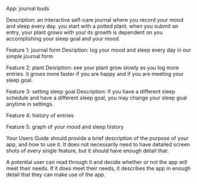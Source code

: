 App: journal buds

Description: an interactive self-care journal where you record your mood and sleep every day. you start with a potted plant. when you submit an entry, your plant grows with you! its growth is dependent on you accomplishing your sleep goal and your mood.

Feature 1: journal form
Desription: log your mood and sleep every day in our simple journal form

Feature 2: plant
Desription: see your plant grow slowly as you log more entries. it grows more faster if you are happy and if you are meeting your sleep goal.

Feature 3: setting sleep goal
Description: if you have a different sleep schedule and have a different sleep goal, you may change your sleep goal anytime in settings.

Feature 4: history of entries

Feature 5: graph of your mood and sleep history

Your Users Guide should provide a brief description of the purpose of your app, and how to use it. It does not necessarily need to have detailed screen shots of every single feature, but it should have enough detail that:

A potential user can read through it and decide whether or not the app will meet their needs.
If it does meet their needs, it describes the app in enough detail that they can make use of the app.
